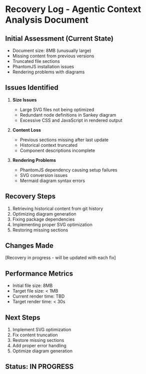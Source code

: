# Recovery Log - Agentic Context Analysis Document

## Initial Assessment (Current State)
- Document size: 8MB (unusually large)
- Missing content from previous versions
- Truncated file sections
- PhantomJS installation issues
- Rendering problems with diagrams

## Issues Identified
1. **Size Issues**
   - Large SVG files not being optimized
   - Redundant node definitions in Sankey diagram
   - Excessive CSS and JavaScript in rendered output

2. **Content Loss**
   - Previous sections missing after last update
   - Historical context truncated
   - Component descriptions incomplete

3. **Rendering Problems**
   - PhantomJS dependency causing setup failures
   - SVG conversion issues
   - Mermaid diagram syntax errors

## Recovery Steps
1. Retrieving historical content from git history
2. Optimizing diagram generation
3. Fixing package dependencies
4. Implementing proper SVG optimization
5. Restoring missing sections

## Changes Made
[Recovery in progress - will be updated with each fix]

## Performance Metrics
- Initial file size: 8MB
- Target file size: < 1MB
- Current render time: TBD
- Target render time: < 30s

## Next Steps
1. Implement SVG optimization
2. Fix content truncation
3. Restore missing sections
4. Add proper error handling
5. Optimize diagram generation

## Status: IN PROGRESS 